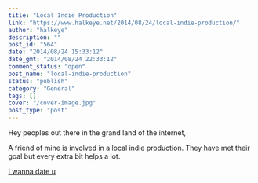 ```yaml
---
title: "Local Indie Production"
link: "https://www.halkeye.net/2014/08/24/local-indie-production/"
author: "halkeye"
description: ""
post_id: "564"
date: "2014/08/24 15:33:12"
date_gmt: "2014/08/24 22:33:12"
comment_status: "open"
post_name: "local-indie-production"
status: "publish"
category: "General"
tags: []
cover: "/cover-image.jpg"
post_type: "post"
---
```


Hey peoples out there in the grand land of the internet,

A friend of mine is involved in a local indie production. They have met their goal but every extra bit helps a lot.



[I wanna date u](https://www.indiegogo.com/projects/i-wanna-date-u-the-movie/x/219183#home)